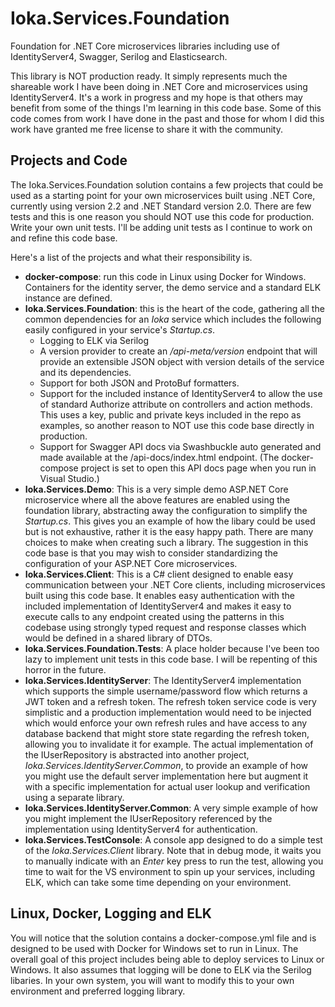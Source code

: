 # Ioka.Services.Foundation
Foundation for .NET Core microservices libraries including use of IdentityServer4, Swagger, Serilog and Elasticsearch.

This library is NOT production ready. It simply represents much the shareable work I have been doing in .NET Core and microservices using IdentityServer4. It's a work in progress and my hope is that others may benefit from some of the things I'm learning in this code base. Some of this code comes from work I have done in the past and those for whom I did this work have granted me free license to share it with the community.

## Projects and Code

The Ioka.Services.Foundation solution contains a few projects that could be used as a starting point for your own microservices built using .NET Core, currently using version 2.2 and .NET Standard version 2.0. There are few tests and this is one reason you should NOT use this code for production. Write your own unit tests. I'll be adding unit tests as I continue to work on and refine this code base.

Here's a list of the projects and what their responsibility is.
  - **docker-compose**: run this code in Linux using Docker for Windows. Containers for the identity server, the demo service and a standard ELK instance are defined.
  - **Ioka.Services.Foundation**: this is the heart of the code, gathering all the common dependencies for an *Ioka* service which includes the following easily configured in your service's *Startup.cs*.
    - Logging to ELK via Serilog
    - A version provider to create an */api-meta/version* endpoint that will provide an extensible JSON object with version details of the service and its dependencies.
    - Support for both JSON and ProtoBuf formatters.
    - Support for the included instance of IdentityServer4 to allow the use of standard Authorize attribute on controllers and action methods. This uses a key, public and private keys included in the repo as examples, so another reason to NOT use this code base directly in production.
    - Support for Swagger API docs via Swashbuckle auto generated and made available at the /api-docs/index.html endpoint. (The docker-compose project is set to open this API docs page when you run in Visual Studio.)
  - **Ioka.Services.Demo**: This is a very simple demo ASP.NET Core microservice where all the above features are enabled using the foundation library, abstracting away the configuration to simplify the *Startup.cs*. This gives you an example of how the libary could be used but is not exhaustive, rather it is the easy happy path. There are many choices to make when creating such a library. The suggestion in this code base is that you may wish to consider standardizing the configuration of your ASP.NET Core microservices.
  - **Ioka.Services.Client**: This is a C# client designed to enable easy communication between your .NET Core clients, including microservices built using this code base. It enables easy authentication with the included implementation of IdentityServer4 and makes it easy to execute calls to any endpoint created using the patterns in this codebase using strongly typed request and response classes which would be defined in a shared library of DTOs.
  - **Ioka.Services.Foundation.Tests**: A place holder because I've been too lazy to implement unit tests in this code base. I will be repenting of this horror in the future.
  - **Ioka.Services.IdentityServer**: The IdentityServer4 implementation which supports the simple username/password flow which returns a JWT token and a refresh token. The refresh token service code is very simplistic and a production implementation would need to be injected which would enforce your own refresh rules and have access to any database backend that might store state regarding the refresh token, allowing you to invalidate it for example. The actual implementation of the IUserRepository is abstracted into another project, *Ioka.Services.IdentityServer.Common*, to provide an example of how you might use the default server implementation here but augment it with a specific implementation for actual user lookup and verification using a separate library.
  - **Ioka.Services.IdentityServer.Common**: A very simple example of how you might implement the IUserRepository referenced by the implementation using IdentityServer4 for authentication.
  - **Ioka.Services.TestConsole**: A console app designed to do a simple test of the *Ioka.Services.Client* library. Note that in debug mode, it waits you to manually indicate with an *Enter* key press to run the test, allowing you time to wait for the VS environment to spin up your services, including ELK, which can take some time depending on your environment.

## Linux, Docker, Logging and ELK

You will notice that the solution contains a docker-compose.yml file and is designed to be used with Docker for Windows set to run in Linux. The overall goal of this project includes being able to deploy services to Linux or Windows. It also assumes that logging will be done to ELK via the Serilog libaries. In your own system, you will want to modify this to your own environment and preferred logging library.
